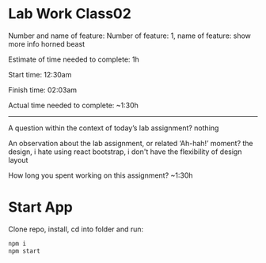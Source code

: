 # Lab Work Class02

Number and name of feature: Number of feature: 1, name of feature: show more info horned beast

Estimate of time needed to complete: 1h

Start time: 12:30am

Finish time: 02:03am

Actual time needed to complete: ~1:30h

---------------------------------

A question within the context of today’s lab assignment? nothing

An observation about the lab assignment, or related ‘Ah-hah!’ moment? the design, i hate using react bootstrap, i don't have the flexibility of design layout

How long you spent working on this assignment? ~1:30h

# Start App
Clone repo, install, cd into folder and run:
```bash
npm i
npm start
```